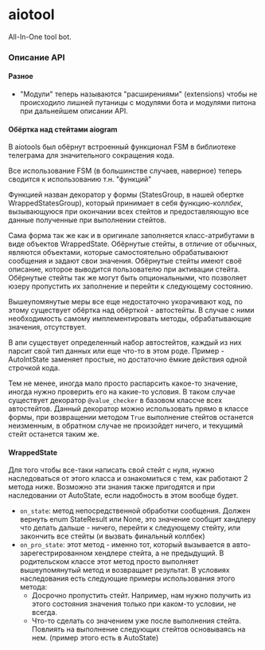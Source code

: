 # aiotool

All-In-One tool bot.

### Описание API

#### Разное
* "Модули" теперь называются "расширениями" (extensions) чтобы не происходило лишней путаницы
с модулями бота и модулями питона при дальнейшем описании API.
#### Обёртка над стейтами aiogram
В aiotools был обёрнут встроенный функционал FSM в библиотеке телеграма для значительного сокращения кода.

Все использование FSM (в большинстве случаев, наверное) теперь сводится к использованию т.н. "функций"

Функцией назван декоратор у формы (StatesGroup, в нашей обертке WrappedStatesGroup), который принимает
в себя функцию-колл*бек*, вызывающуюся при окончании всех стейтов и предоставляющую все данные полученные
при выполнении стейтов.

Сама форма так же как и в оригинале заполняется класс-атрибутами в виде объектов WrappedState.
Обёрнутые стейты, в отличие от обычных, являются объектами, которые самостоятельно обрабатываюют
сообщения и задают свои значения. Обёрнутые стейты имеют своё описание, которое выводится
пользователю при активации стейта. Обёрнутые стейты так же могут быть опциональными, что позволяет
юзеру пропустить их заполнение и перейти к следующему состоянию.

Вышеупомянутые меры все еще недостаточно укорачивают код, по этому существует обёртка над обёрткой -
автостейты. В случае с ними необходимость самому имплементировать методы, обрабатывающие значения, отсутствует.

В апи существует определенный набор автостейтов, каждый из них парсит свой тип данных или еще что-то в этом роде.
Пример - AutoIntState заменяет простые, но достаточно ёмкие действия одной строчкой кода.

Тем не менее, иногда мало просто распарсить какое-то значение, иногда нужно проверить его на какие-то
условия. В таком случае существует декоратор `@value_checker` в базовом классче всех автостейтов. Данный декоратор
можно использовать прямо в классе формы, при возвращении методом `True` выполнение стейтов останется неизменным,
в обратном случае не произойдет ничего, и текущимй стейт останется таким же.

#### WrappedState
Для того чтобы все-таки написать свой стейт с нуля, нужно наследоваться от этого класса и ознакомиться с тем,
как работают 2 метода ниже. Возможно эти знания также пригодятся и при наследовании от AutoState, если надобность
в этом вообще будет.

* `on_state`: метод непосредственной обработки сообщения. Должен вернуть enum StateResult или None, это значение 
сообщит хандлеру что делать дальше - ничего, перейти к следующему стейту, или закончить все стейты (и вызвать финальный
коллбек)
* `on_pro_state`: этот метод - именно тот, который вызывается в авто-зарегестрированном хендлере стейта, а не предыдущий.
В родительском классе этот метод просто выполняет вышеупомянутый метод и возвращает результат. В условиях наследования
есть следующие примеры использования этого метода:
    * Досрочно пропустить стейт. Например, нам нужно получить из этого состояния значения только при каком-то условии, не всегда.
    * Что-то сделать со значением уже после выполнения стейта. Повлиять на выполнение следующих стейтов основываясь на нем. 
  (пример этого есть в AutoState)